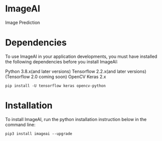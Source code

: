 # ImageAI
Image Prediction
# Dependencies
To use ImageAI in your application developments, you must have installed the following dependencies before you install ImageAI:

Python 3.8.x(and later versions)
Tensorflow 2.2.x(and later versions) (Tensorflow 2.0 coming soon)
OpenCV
Keras 2.x
     
    pip install -U tensorflow keras opencv-python
# Installation
To install ImageAI, run the python installation instruction below in the command line:

    pip3 install imageai --upgrade
